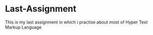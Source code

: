 # Last-Assignment
This is my last assignment in which i practise about most of Hyper Text Markup Language
